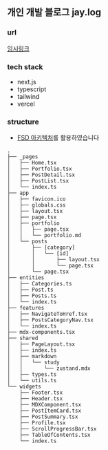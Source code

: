## 개인 개발 블로그 jay.log

### url

[임시링크](https://blog-jinungs-projects.vercel.app/)

### tech stack

- next.js
- typescript
- tailwind
- vercel

### structure

- [FSD 아키텍처](https://feature-sliced.design/kr/docs/get-started/overview)를 활용하였습니다

```
.
├── _pages
│   ├── Home.tsx
│   ├── Portfolio.tsx
│   ├── PostDetail.tsx
│   ├── PostList.tsx
│   └── index.ts
├── app
│   ├── favicon.ico
│   ├── globals.css
│   ├── layout.tsx
│   ├── page.tsx
│   ├── portfolio
│   │   ├── page.tsx
│   │   └── portfolio.md
│   └── posts
│       ├── [category]
│       │   └── [id]
│       │       ├── layout.tsx
│       │       └── page.tsx
│       └── page.tsx
├── entities
│   ├── Categories.ts
│   ├── Post.ts
│   ├── Posts.ts
│   └── index.ts
├── features
│   ├── NavigateToHref.tsx
│   ├── PostsCategoryNav.tsx
│   └── index.ts
├── mdx-components.tsx
├── shared
│   ├── PageLayout.tsx
│   ├── index.ts
│   ├── markdown
│   │   └── study
│   │       └── zustand.mdx
│   ├── types.ts
│   └── utils.ts
└── widgets
    ├── Footer.tsx
    ├── Header.tsx
    ├── MDXComponent.tsx
    ├── PostItemCard.tsx
    ├── PostSummary.tsx
    ├── Profile.tsx
    ├── ScrollProgressBar.tsx
    ├── TableOfContents.tsx
    └── index.ts
```
